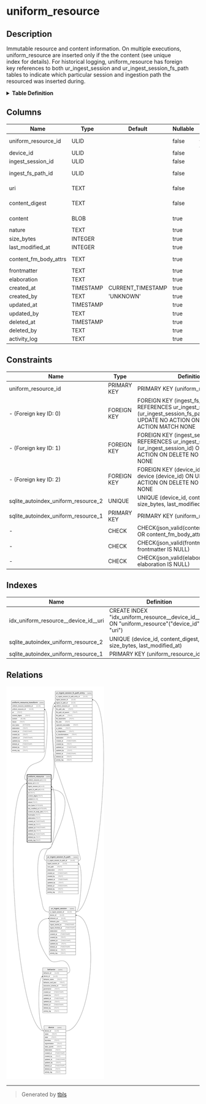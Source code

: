 # uniform_resource

## Description

Immutable resource and content information. On multiple executions,  
uniform_resource are inserted only if the the content (see unique   
index for details). For historical logging, uniform_resource has foreign  
key references to both ur_ingest_session and ur_ingest_session_fs_path  
tables to indicate which particular session and ingestion path the  
resourced was inserted during.

<details>
<summary><strong>Table Definition</strong></summary>

```sql
CREATE TABLE "uniform_resource" (
    "uniform_resource_id" ULID PRIMARY KEY NOT NULL,
    "device_id" ULID NOT NULL,
    "ingest_session_id" ULID NOT NULL,
    "ingest_fs_path_id" ULID NOT NULL,
    "uri" TEXT NOT NULL,
    "content_digest" TEXT NOT NULL,
    "content" BLOB,
    "nature" TEXT,
    "size_bytes" INTEGER,
    "last_modified_at" INTEGER,
    "content_fm_body_attrs" TEXT CHECK(json_valid(content_fm_body_attrs) OR content_fm_body_attrs IS NULL),
    "frontmatter" TEXT CHECK(json_valid(frontmatter) OR frontmatter IS NULL),
    "elaboration" TEXT CHECK(json_valid(elaboration) OR elaboration IS NULL),
    "created_at" TIMESTAMP DEFAULT CURRENT_TIMESTAMP,
    "created_by" TEXT DEFAULT 'UNKNOWN',
    "updated_at" TIMESTAMP,
    "updated_by" TEXT,
    "deleted_at" TIMESTAMP,
    "deleted_by" TEXT,
    "activity_log" TEXT,
    FOREIGN KEY("device_id") REFERENCES "device"("device_id"),
    FOREIGN KEY("ingest_session_id") REFERENCES "ur_ingest_session"("ur_ingest_session_id"),
    FOREIGN KEY("ingest_fs_path_id") REFERENCES "ur_ingest_session_fs_path"("ur_ingest_session_fs_path_id"),
    UNIQUE("device_id", "content_digest", "uri", "size_bytes", "last_modified_at")
)
```

</details>

## Columns

| Name                  | Type      | Default           | Nullable | Children                                                                                                                          | Parents                                                   | Comment                                                                                                |
| --------------------- | --------- | ----------------- | -------- | --------------------------------------------------------------------------------------------------------------------------------- | --------------------------------------------------------- | ------------------------------------------------------------------------------------------------------ |
| uniform_resource_id   | ULID      |                   | false    | [uniform_resource_transform](uniform_resource_transform.md) [ur_ingest_session_fs_path_entry](ur_ingest_session_fs_path_entry.md) |                                                           | uniform_resource ULID primary key                                                                      |
| device_id             | ULID      |                   | false    |                                                                                                                                   | [device](device.md)                                       | which device row introduced this resource                                                              |
| ingest_session_id     | ULID      |                   | false    |                                                                                                                                   | [ur_ingest_session](ur_ingest_session.md)                 | which ur_ingest_session row introduced this resource                                                   |
| ingest_fs_path_id     | ULID      |                   | false    |                                                                                                                                   | [ur_ingest_session_fs_path](ur_ingest_session_fs_path.md) | which ur_ingest_session_fs_path row introduced this resource                                           |
| uri                   | TEXT      |                   | false    |                                                                                                                                   |                                                           | the resource's URI (dependent on how it was acquired and on which device)                              |
| content_digest        | TEXT      |                   | false    |                                                                                                                                   |                                                           | '-' when no hash was computed (not NULL); content_digest for symlinks will be the same as their target |
| content               | BLOB      |                   | true     |                                                                                                                                   |                                                           | either NULL if no content was acquired or the actual blob/text of the content                          |
| nature                | TEXT      |                   | true     |                                                                                                                                   |                                                           | file extension or MIME                                                                                 |
| size_bytes            | INTEGER   |                   | true     |                                                                                                                                   |                                                           |                                                                                                        |
| last_modified_at      | INTEGER   |                   | true     |                                                                                                                                   |                                                           |                                                                                                        |
| content_fm_body_attrs | TEXT      |                   | true     |                                                                                                                                   |                                                           | each component of frontmatter-based content ({ frontMatter: '', body: '', attrs: {...} })              |
| frontmatter           | TEXT      |                   | true     |                                                                                                                                   |                                                           | meta data or other "frontmatter" in JSON format                                                        |
| elaboration           | TEXT      |                   | true     |                                                                                                                                   |                                                           | anything that doesn't fit in other columns (JSON)                                                      |
| created_at            | TIMESTAMP | CURRENT_TIMESTAMP | true     |                                                                                                                                   |                                                           |                                                                                                        |
| created_by            | TEXT      | 'UNKNOWN'         | true     |                                                                                                                                   |                                                           |                                                                                                        |
| updated_at            | TIMESTAMP |                   | true     |                                                                                                                                   |                                                           |                                                                                                        |
| updated_by            | TEXT      |                   | true     |                                                                                                                                   |                                                           |                                                                                                        |
| deleted_at            | TIMESTAMP |                   | true     |                                                                                                                                   |                                                           |                                                                                                        |
| deleted_by            | TEXT      |                   | true     |                                                                                                                                   |                                                           |                                                                                                        |
| activity_log          | TEXT      |                   | true     |                                                                                                                                   |                                                           | {"isSqlDomainZodDescrMeta":true,"isJsonSqlDomain":true}                                                |

## Constraints

| Name                                | Type        | Definition                                                                                                                                             |
| ----------------------------------- | ----------- | ------------------------------------------------------------------------------------------------------------------------------------------------------ |
| uniform_resource_id                 | PRIMARY KEY | PRIMARY KEY (uniform_resource_id)                                                                                                                      |
| - (Foreign key ID: 0)               | FOREIGN KEY | FOREIGN KEY (ingest_fs_path_id) REFERENCES ur_ingest_session_fs_path (ur_ingest_session_fs_path_id) ON UPDATE NO ACTION ON DELETE NO ACTION MATCH NONE |
| - (Foreign key ID: 1)               | FOREIGN KEY | FOREIGN KEY (ingest_session_id) REFERENCES ur_ingest_session (ur_ingest_session_id) ON UPDATE NO ACTION ON DELETE NO ACTION MATCH NONE                 |
| - (Foreign key ID: 2)               | FOREIGN KEY | FOREIGN KEY (device_id) REFERENCES device (device_id) ON UPDATE NO ACTION ON DELETE NO ACTION MATCH NONE                                               |
| sqlite_autoindex_uniform_resource_2 | UNIQUE      | UNIQUE (device_id, content_digest, uri, size_bytes, last_modified_at)                                                                                  |
| sqlite_autoindex_uniform_resource_1 | PRIMARY KEY | PRIMARY KEY (uniform_resource_id)                                                                                                                      |
| -                                   | CHECK       | CHECK(json_valid(content_fm_body_attrs) OR content_fm_body_attrs IS NULL)                                                                              |
| -                                   | CHECK       | CHECK(json_valid(frontmatter) OR frontmatter IS NULL)                                                                                                  |
| -                                   | CHECK       | CHECK(json_valid(elaboration) OR elaboration IS NULL)                                                                                                  |

## Indexes

| Name                                 | Definition                                                                                    |
| ------------------------------------ | --------------------------------------------------------------------------------------------- |
| idx_uniform_resource__device_id__uri | CREATE INDEX "idx_uniform_resource__device_id__uri" ON "uniform_resource"("device_id", "uri") |
| sqlite_autoindex_uniform_resource_2  | UNIQUE (device_id, content_digest, uri, size_bytes, last_modified_at)                         |
| sqlite_autoindex_uniform_resource_1  | PRIMARY KEY (uniform_resource_id)                                                             |

## Relations

![er](uniform_resource.svg)

---

> Generated by [tbls](https://github.com/k1LoW/tbls)
